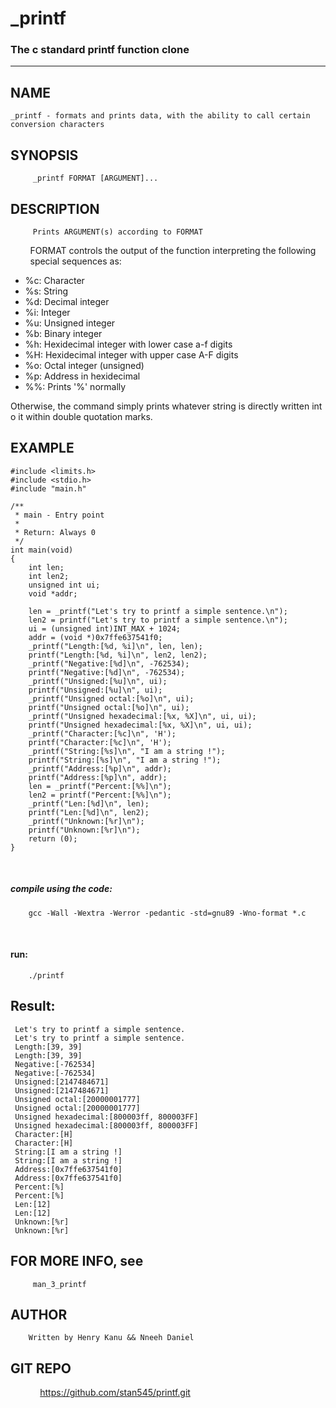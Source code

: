 # \_printf  
### The c standard printf function clone  
--- 

## NAME  
	_printf - formats and prints data, with the ability to call certain 
    conversion characters 

## SYNOPSIS  
         _printf FORMAT [ARGUMENT]... 
  
## DESCRIPTION  
         Prints ARGUMENT(s) according to FORMAT 
         FORMAT controls the output of the function interpreting the following 
         special sequences as: 
  
- %c: Character  
- %s: String  
- %d: Decimal integer  
- %i: Integer  
- %u: Unsigned integer  
- %b: Binary integer  
- %h: Hexidecimal integer with lower case a-f digits  
- %H: Hexidecimal integer with upper case A-F digits  
- %o: Octal integer (unsigned)  
- %p: Address in hexidecimal  
- %%: Prints '%' normally  

  
 Otherwise, the command simply prints whatever string is directly written into it 
 within double quotation marks. 
  
## EXAMPLE  

 ```
 #include <limits.h> 
 #include <stdio.h> 
 #include "main.h" 
  
 /** 
  * main - Entry point 
  * 
  * Return: Always 0 
  */ 
 int main(void) 
 { 
     int len; 
     int len2; 
     unsigned int ui; 
     void *addr; 
  
     len = _printf("Let's try to printf a simple sentence.\n"); 
     len2 = printf("Let's try to printf a simple sentence.\n"); 
     ui = (unsigned int)INT_MAX + 1024; 
     addr = (void *)0x7ffe637541f0; 
     _printf("Length:[%d, %i]\n", len, len); 
     printf("Length:[%d, %i]\n", len2, len2); 
     _printf("Negative:[%d]\n", -762534); 
     printf("Negative:[%d]\n", -762534); 
     _printf("Unsigned:[%u]\n", ui); 
     printf("Unsigned:[%u]\n", ui); 
     _printf("Unsigned octal:[%o]\n", ui); 
     printf("Unsigned octal:[%o]\n", ui); 
     _printf("Unsigned hexadecimal:[%x, %X]\n", ui, ui); 
     printf("Unsigned hexadecimal:[%x, %X]\n", ui, ui); 
     _printf("Character:[%c]\n", 'H'); 
     printf("Character:[%c]\n", 'H'); 
     _printf("String:[%s]\n", "I am a string !"); 
     printf("String:[%s]\n", "I am a string !"); 
     _printf("Address:[%p]\n", addr); 
     printf("Address:[%p]\n", addr); 
     len = _printf("Percent:[%%]\n"); 
     len2 = printf("Percent:[%%]\n"); 
     _printf("Len:[%d]\n", len); 
     printf("Len:[%d]\n", len2); 
     _printf("Unknown:[%r]\n"); 
     printf("Unknown:[%r]\n"); 
     return (0); 
 } 
 ```
<br>  

##### compile using the code:  
        gcc -Wall -Wextra -Werror -pedantic -std=gnu89 -Wno-format *.c 
<br>  

#### run:  
        ./printf 
  
## Result:  
```
 Let's try to printf a simple sentence. 
 Let's try to printf a simple sentence. 
 Length:[39, 39] 
 Length:[39, 39] 
 Negative:[-762534] 
 Negative:[-762534] 
 Unsigned:[2147484671] 
 Unsigned:[2147484671] 
 Unsigned octal:[20000001777] 
 Unsigned octal:[20000001777] 
 Unsigned hexadecimal:[800003ff, 800003FF] 
 Unsigned hexadecimal:[800003ff, 800003FF] 
 Character:[H] 
 Character:[H] 
 String:[I am a string !] 
 String:[I am a string !] 
 Address:[0x7ffe637541f0] 
 Address:[0x7ffe637541f0] 
 Percent:[%] 
 Percent:[%] 
 Len:[12] 
 Len:[12] 
 Unknown:[%r] 
 Unknown:[%r] 
```

## FOR MORE INFO, see  


         man_3_printf 
  
## AUTHOR 
        
        Written by Henry Kanu && Nneeh Daniel 
  
## GIT REPO 
             https://github.com/stan545/printf.git
